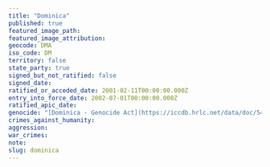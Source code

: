 ```yaml
---
title: "Dominica"
published: true
featured_image_path:
featured_image_attribution:
geocode: DMA
iso_code: DM
territory: false
state_party: true
signed_but_not_ratified: false
signed_date:
ratified_or_acceded_date: 2001-02-11T00:00:00.000Z
entry_into_force_date: 2002-07-01T00:00:00.000Z
ratified_apic_date:
genocide: "[Dominica - Genocide Act](https://iccdb.hrlc.net/data/doc/542/keyword/46/)"
crimes_against_humanity:
aggression:
war_crimes:
note:
slug: dominica
---
```

